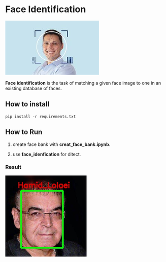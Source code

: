 # Face Identification
![picture](download.jpg)

**Face identification** is the task of matching a given face image to one in an existing database of faces.
## How to install

```
pip install -r requirements.txt
```
## How to Run
1. create face bank with **creat_face_bank.ipynb**.

2. use **face_idenfication** for ditect.
### Result
![result](output/output.jpg)

